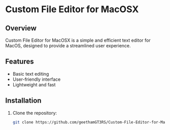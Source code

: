 # Custom File Editor for MacOSX

## Overview

Custom File Editor for MacOSX is a simple and efficient text editor for MacOS, designed to provide a streamlined user experience.

## Features

- Basic text editing
- User-friendly interface
- Lightweight and fast

## Installation

1. Clone the repository:
   ```bash
   git clone https://github.com/geethamGT3RS/Custom-File-Editor-for-MacOSX.git

